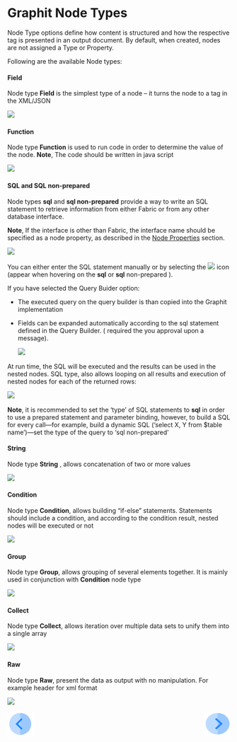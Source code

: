 # Graphit Node Types

Node Type options define how content is structured and how the respective tag is presented in an output document. By default, when created, nodes are not assigned a Type or Property.

Following are the available Node types:

#### Field

Node type **Field** is the simplest type of a node – it turns the node to a tag in the XML/JSON

![](/articles/15_web_services/Graphit/images/08_node_type_field.png)

#### Function

Node type **Function** is used to run code in order to determine the value of the node. **Note**, The code should be written in java script

![](/articles/15_web_services/Graphit/images/09_node_type_function.png)

#### SQL and SQL non-prepared

Node types **sql** and **sql non-prepared** provide a way to write an SQL statement to retrieve information from either Fabric or from any other database interface. 

**Note**, If the interface is other than Fabric, the interface name should be specified as a node property, as described in the [Node Properties](/articles/15_web_services/Graphit/04_graphit_node_properties.md) section. 

![](/articles/15_web_services/Graphit/images/12_node_type_sql.png)

You can either enter the SQL statement manually or by selecting the ![](/articles/15_web_services/Graphit/images/10_DB.png)  icon (appear when hovering on the **sql** or  **sql** non-prepared ). 

If you have selected the Query Buider option:

- The executed query on the query builder is than copied into the Graphit implementation 

- Fields can be expanded automatically according to the sql statement defined in the Query Builder. ( required the you approval upon a message). 

  ![](/articles/15_web_services/Graphit/images/11_create_fields.png)

At run time, the SQL will be executed and the results can be used in the nested nodes. SQL type, also allows looping on all results and execution of nested nodes for each of the returned rows:

![](/articles/15_web_services/Graphit/images/13_node_type_sql2.png)

**Note**, it is recommended to set the ‘type’ of SQL statements to **sql** in order to use a prepared statement and parameter binding, however, to build a SQL for every call—for example, build a dynamic SQL (‘select X, Y from $table name’)—set the type of the query to ‘sql non-prepared’

#### String

Node type **String** , allows concatenation of two or more values

![](/articles/15_web_services/Graphit/images/14_node_type_string.png)

#### Condition

Node type **Condition**, allows building “if-else”  statements. Statements should include a condition, and according to the condition result, nested nodes will be executed or not

![](/articles/15_web_services/Graphit/images/15_node_type_condition.png)

#### Group

Node type **Group**, allows grouping of several elements together. It is mainly used in conjunction with **Condition** node type

![](/articles/15_web_services/Graphit/images/16_node_type_group.png)

#### Collect

Node type **Collect**, allows iteration over multiple data sets to unify them into a single array

![](/articles/15_web_services/Graphit/images/17_node_type_collect.png)

#### Raw

Node type **Raw**, present the data as output with no manipulation. For example header for xml format

![](/articles/15_web_services/Graphit/images/18_node_type_raw.png)

[![Previous](/articles/images/Previous.png)](/articles/15_web_services/Graphit/02_create_and_edit_a_graphit_file.md)[<img align="right" width="60" height="54" src="/articles/images/Next.png">](/articles/15_web_services/Graphit/04_graphit_node_properties.md)


